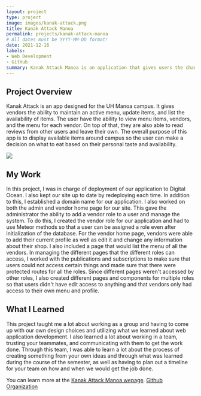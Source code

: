 ```yaml
---
layout: project
type: project
image: images/kanak-attack.png
title: Kanak Attack Manoa
permalink: projects/kanak-attack-manoa
# All dates must be YYYY-MM-DD format!
date: 2021-12-16
labels:
- Web Development
- GitHub
summary: Kanak Attack Manoa is an application that gives users the chance to view vendors available on campus and make a choice that best fits their budget and taste.
---
```


## Project Overview

Kanak Attack is an app designed for the UH Manoa campus. It gives vendors the ability to maintain an active menu, update items, and list the availability of items. The user have the ability to view menu items, vendors, and the menu for each vendor. On top of that, they are also able to read reviews from other users and leave their own. The overall purpose of this app is to display available items around campus so the user can make a decision on what to eat based on their personal taste and availability.

<img class="ui image" src="{{ site.baseurl }}/images/kanak-attack.png">

## My Work

In this project, I was in charge of deployment of our application to Digital Ocean. I also kept our site up to date by redeploying each time. In addition to this, I established a domain name for our application. I also worked on both the admin and vendor home page for our site. This gave the administrator the ability to add a vendor role to a user and manage the system. To do this, I created the vendor role for our application and had to use Meteor methods so that a user can be assigned a role even after initialization of the database. For the vendor home page, vendors were able to add their current profile as well as edit it and change any information about their shop. I also included a page that would list the menu of all the vendors. In managing the different pages that the different roles can access, I worked with the publications and subscriptions to make sure that users could not access certain things and made sure that there were protected routes for all the roles. Since different pages weren't accessed by other roles, I also created different pages and components for multiple roles so that users didn't have edit access to anything and that vendors only had access to their own menu and profile.

## What I Learned 

This project taught me a lot about working as a group and having to come up with our own design choices and utilizing what we learned about web application development. I also learned a lot about working in a team, trusting your teammates, and communicating with them to get the work done. Through this team, I was able to learn a lot about the process of creating something from your own ideas and through what was learned during the course of the semester, as well as having to plan out a timeline for your team on how and when we would get the job done.

You can learn more at the [Kanak Attack Manoa wepage](https://kanak-attack-manoa.github.io/).
[Github Organization](https://github.com/kanak-attack-manoa)
